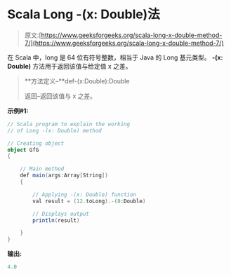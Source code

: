 # Scala Long -(x: Double)法

> 原文:[https://www.geeksforgeeks.org/scala-long-x-double-method-7/](https://www.geeksforgeeks.org/scala-long-x-double-method-7/)

在 Scala 中，long 是 64 位有符号整数，相当于 Java 的 Long 基元类型。 **-(x: Double)** 方法用于返回该值与给定值 x 之差。

> **方法定义–**def-(x:Double):Double
> 
> 返回–返回该值与 x 之差。

**示例#1:**

```scala
// Scala program to explain the working 
// of Long -(x: Double) method

// Creating object
object GfG
{ 

    // Main method
    def main(args:Array[String])
    {

        // Applying -(x: Double) function
        val result = (12.toLong).-(8:Double)

        // Displays output
        println(result)

    }
} 
```

**输出:**

```scala
4.0

```